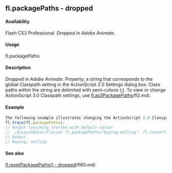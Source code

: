 ## fl.packagePaths - dropped

#### Availability

Flash CS3 Professional. *Dropped in Adobe Animate*.

#### Usage

fl.packagePaths

#### Description

*Dropped in Adobe Animate.*
Property; a string that corresponds to the global Classpath setting in the ActionScript 2.0 Settings dialog box. Class paths within the string are delimited with semi-colons (;). To view or change ActionScript 3.0 Classpath settings, use [fl.as3PackagePaths](../flash_object_(fl)/fl2.md)/fl2.md).

#### Example

```javascript
The following example illustrates changing the ActionScript 2.0 Classpath settings:
fl.trace(fl.packagePaths);
// Output (assuming started with default value)
// .;$(LocalData)/Classes fl.packagePaths="buying;selling"; fl.trace(fl.packagePaths);
// Output
// buying; selling

```
#### See also

[fl.resetPackagePaths() - dropped](../flash_object_(fl)/fl60.md)/fl60.md)
